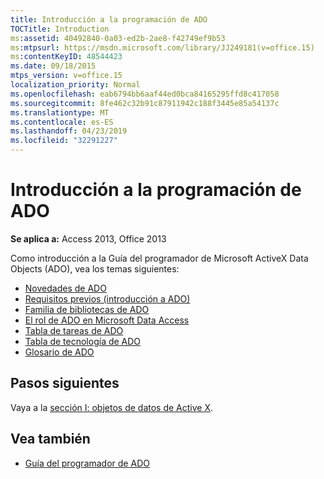 ```yaml
---
title: Introducción a la programación de ADO
TOCTitle: Introduction
ms:assetid: 40492840-0a03-ed2b-2ae8-f42749ef9b53
ms:mtpsurl: https://msdn.microsoft.com/library/JJ249181(v=office.15)
ms:contentKeyID: 48544423
ms.date: 09/18/2015
mtps_version: v=office.15
localization_priority: Normal
ms.openlocfilehash: eab6794bb6aaf44ed0bca84165295ffd8c417058
ms.sourcegitcommit: 8fe462c32b91c87911942c188f3445e85a54137c
ms.translationtype: MT
ms.contentlocale: es-ES
ms.lasthandoff: 04/23/2019
ms.locfileid: "32291227"
---
```

# <a name="introduction-to-ado-programming"></a>Introducción a la programación de ADO

**Se aplica a:** Access 2013, Office 2013

Como introducción a la Guía del programador de Microsoft ActiveX Data Objects (ADO), vea los temas siguientes:

- [Novedades de ADO](what-s-new-in-ado.md)
- [Requisitos previos (introducción a ADO)](prerequisites-ado-introduction.md)
- [Familia de bibliotecas de ADO](the-ado-family-of-libraries.md)
- [El rol de ADO en Microsoft Data Access](the-role-of-ado-in-microsoft-data-access.md)
- [Tabla de tareas de ADO](ado-task-table.md)
- [Tabla de tecnología de ADO](ado-technology-table.md)
- [Glosario de ADO](ado-glossary.md)

## <a name="next-steps"></a>Pasos siguientes

Vaya a la [sección I: objetos de datos de Active X](section-i-activex-data-objects.md).

## <a name="see-also"></a>Vea también

- [Guía del programador de ADO](ado-programmer-s-guide.md)
